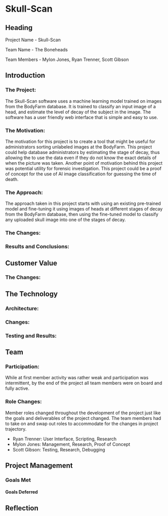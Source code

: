 # Skull-Scan

## Heading
Project Name - Skull-Scan 

Team Name - The Boneheads

Team Members - Mylon Jones, Ryan Trenner, Scott Gibson

## Introduction

### The Project:
The Skull-Scan software uses a machine learning model trained on images from the BodyFarm database. It is trained to classify an input image of a head, and estimate the level of decay of the subject in the image. The software has a user friendly web interface that is simple and easy to use.

### The Motivation:
The motivation for this project is to create a tool that might be useful for administrators sorting unlabeled images at the BodyFarm. This project could help database administrators by estimating the stage of decay, thus allowing the to use the data even if they do not know the exact details of when the picture was taken. Another point of motivation behind this project was potential utility for forensic investigation. This project could be a proof of concept for the use of AI image classification for guessing the time of death.

### The Approach:
The approach taken in this project starts with using an existing pre-trained model and fine-tuning it using images of heads at different stages of decay from the BodyFarm database, then using the fine-tuned model to classify any uploaded skull image into one of the stages of decay.

### The Changes:

### Results and Conclusions:


## Customer Value

### The Changes:


## The Technology

### Architecture:

### Changes:

### Testing and Results:
    

## Team

### Participation:
While at first member activity was rather weak and participation was intermittent, by the end of the project all team members were on board and fully active.

### Role Changes:
Member roles changed throughout the development of the project just like the goals and deliverables of the project changed. The team members had to take on and swap out roles to accommodate for the changes in project trajectory.

  * Ryan Trenner: User Interface, Scripting, Research
  * Mylon Jones: Management, Research, Proof of Concept
  * Scott Gibson: Testing, Research, Debugging

## Project Management

### Goals Met

#### Goals Deferred

## Reflection
